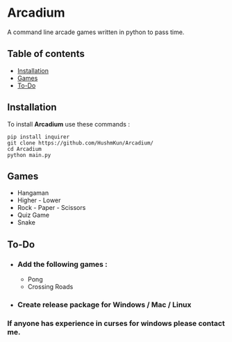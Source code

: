 # Arcadium

A command line arcade games written in python to pass time.


## Table of contents

* [Installation](https://github.com/HushmKun/Arcadium#installation)
* [Games](https://github.com/HushmKun/Arcadium#games)
* [To-Do](https://github.com/HushmKun/Arcadium#to-do)



## Installation
To install **Arcadium** use these commands : 
```
pip install inquirer
git clone https://github.com/HushmKun/Arcadium/
cd Arcadium 
python main.py
```


## Games
* Hangaman
* Higher - Lower
* Rock - Paper - Scissors
* Quiz Game
* Snake

## To-Do 

* ### Add the following games :
    * Pong 
    * Crossing Roads

* ### Create release package for Windows / Mac / Linux

### If anyone has experience in curses for windows please contact me.  


